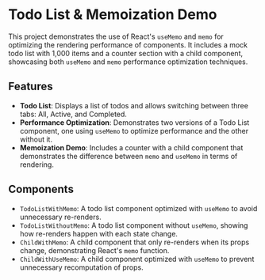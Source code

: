 # Todo List & Memoization Demo

This project demonstrates the use of React's `useMemo` and `memo` for optimizing the rendering performance of components. It includes a mock todo list with 1,000 items and a counter section with a child component, showcasing both `useMemo` and `memo` performance optimization techniques.

## Features

- **Todo List**: Displays a list of todos and allows switching between three tabs: All, Active, and Completed.
- **Performance Optimization**: Demonstrates two versions of a Todo List component, one using `useMemo` to optimize performance and the other without it.
- **Memoization Demo**: Includes a counter with a child component that demonstrates the difference between `memo` and `useMemo` in terms of rendering.

## Components

- `TodoListWithMemo`: A todo list component optimized with `useMemo` to avoid unnecessary re-renders.
- `TodoListWithoutMemo`: A todo list component without `useMemo`, showing how re-renders happen with each state change.
- `ChildWithMemo`: A child component that only re-renders when its props change, demonstrating React's `memo` function.
- `ChildWithUseMemo`: A child component optimized with `useMemo` to prevent unnecessary recomputation of props.

